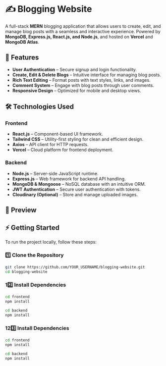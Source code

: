 # ✍️ Blogging Website

A full-stack **MERN** blogging application that allows users to create, edit, and manage blog posts with a seamless and interactive experience. Powered by **MongoDB, Express.js, React.js, and Node.js**, and hosted on **Vercel** and **MongoDB Atlas**.

## 🚀 Features

- **User Authentication** – Secure signup and login functionality.
- **Create, Edit & Delete Blogs** – Intuitive interface for managing blog posts.
- **Rich Text Editing** – Format posts with text styles, links, and images.
- **Comment System** – Engage with blog posts through user comments.
- **Responsive Design** – Optimized for mobile and desktop views.

## 🛠️ Technologies Used

### **Frontend**
- **React.js** – Component-based UI framework.
- **Tailwind CSS** – Utility-first styling for clean and efficient design.
- **Axios** – API client for HTTP requests.
- **Vercel** – Cloud platform for frontend deployment.

### **Backend**
- **Node.js** – Server-side JavaScript runtime.
- **Express.js** – Web framework for backend API handling.
- **MongoDB & Mongoose** – NoSQL database with an intuitive ORM.
- **JWT Authentication** – Secure user authentication with tokens.
- **Cloudinary (Optional)** – Store and manage uploaded images.

## 📸 Preview

## ⚡ Getting Started

To run the project locally, follow these steps:

### **1️⃣ Clone the Repository**
```bash
git clone https://github.com/YOUR_USERNAME/blogging-website.git
cd blogging-website
```

### **1️2️⃣ Install Dependencies**
```bash
cd frontend
npm install
```
```bash
cd backend
npm install
```

### **1️2️3️⃣ Install Dependencies**
```bash
cd frontend
npm install
```
```bash
cd backend
npm install
```
